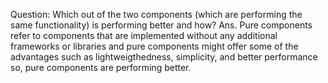 Question: Which out of the two components (which are performing the same functionality) is performing better and how? 
Ans. Pure components refer to components that are implemented without any additional frameworks or libraries and pure components might offer some of the advantages such as lightweigthedness, simplicity, and better performance so, pure components are performing better.